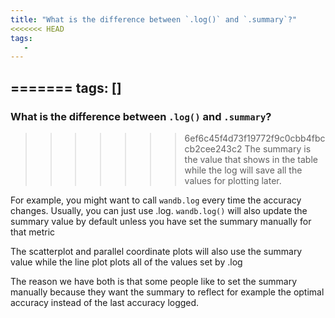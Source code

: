```yaml
---
title: "What is the difference between `.log()` and `.summary`?"
<<<<<<< HEAD
tags:
   - 
---
```


=======
tags: []
---

### What is the difference between `.log()` and `.summary`?
>>>>>>> 6ef6c45f4d73f19772f9c0cbb4fbccb2cee243c2
The summary is the value that shows in the table while the log will save all the values for plotting later.

For example, you might want to call `wandb.log` every time the accuracy changes. Usually, you can just use .log. `wandb.log()` will also update the summary value by default unless you have set the summary manually for that metric

The scatterplot and parallel coordinate plots will also use the summary value while the line plot plots all of the values set by .log

The reason we have both is that some people like to set the summary manually because they want the summary to reflect for example the optimal accuracy instead of the last accuracy logged.